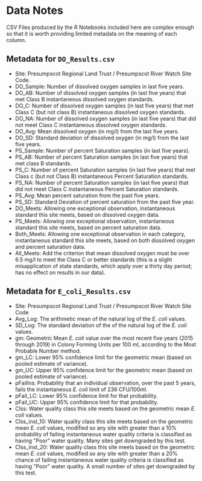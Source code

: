 # Data Notes

CSV Files produced by the R Notebooks included here are complex enough so that 
it is worth providing limited metadata on the meaning of each column.

## Metadata for `DO_Results.csv`
*  Site:  Presumpscot Regional Land Trust / Presumpscot River Watch Site Code.   
*  DO_Sample:  Number of dissolved oxygen samples in last five years.  
*  DO_AB:      Number of dissolved oxygen samples (in last five years) that met
   Class B instantaneous dissolved oxygen standards.  
*  DO_C:       Number of dissolved oxygen samples (in last five years) that met
   Class C (but not class B) instantaneous dissolved oxygen standards.  
*  DO_NA:      Number of dissolved oxygen samples (in last five years) that did
   not meet Class C instantaneous dissolved oxygen standards.  
*  DO_Avg:     Mean dissolved oxygen (in mg/l) from the last five years.  
*  DO_SD:      Standard deviation of dissolved oxygen (in mg/l) from the last
   five years.   
*  PS_Sample:  Number of percent Saturation samples (in last five years).  
*  PS_AB:      Number of percent Saturation samples (in last five years) that
   met class B standards.  
*  PS_C:       Number of percent Saturation samples (in last five years) that
   met Class c (but not Class B) instantaneous Percent Saturation standards.  
*  PS_NA:      Number of percent Saturation samples (in last five years) that
   did not meet Class C instantaneous Percent Saturation standards.  
*  PS_Avg:     Mean percent saturation from the past five years.  
*  PS_SD:      Standard Deviation of percent saturation from the past five year.  
*  DO_Meets:   Allowing one exceptional observation, instantaneous 
   standard this site meets, based on dissolved oxygen data.  
*  PS_Meets:   Allowing one exceptional observation, instantaneous
   standard this site meets, based on percent saturation data.  
*  Both_Meets: Allowing one exceptional observation in each category, 
   instantaneous standard this site meets, based on both dissolved oxygen
   and percent saturation data.  
*  All_Meets:  Add the criterion that mean dissolved oxygen must be over 6.5
   mg/l to meet the Class C or better standards (this is a slight
   misapplication of state standards, which apply over a thirty day period; 
   has no effect on results in our data).  
   
## Metadata for `E_coli_Results.csv`
*  Site:  Presumpscot Regional Land Trust / Presumpscot River Watch Site Code  
*  Avg_Log:  The arithmetic mean of the natural log of the *E. coli* values.  
*  SD_Log:   The standard deviation of the of the natural log of the *E. coli*
   values.
*  gm:    Geometric Mean *E. coli* value over the most recent five years
   (2015 through 2019) in Colony  Forming Units per 100 ml, according to
   the Most Probable Number method.  
*  gm_LC: Lower 95% confidence limit for the geometric mean (based on pooled 
   estimate of variance).  
*  gm_UC: Upper 95% confidence limit for the geometric mean (based on pooled 
   estimate of variance).  
*  pFailIns:  Probability that an individual observation, over the past 5 years,
   fails the instantaneous *E. coli* limit of 236 CFU/100ml.  
*  pFail_LC:  Lower 95% confidence limit for that probability.  
*  pFail_UC:  Upper 95% confidence limit for that probability.  
*  Clss:  Water quality class this site meets based on the geometric
   mean *E. coli* values.  
*  Clss_inst_10:  Water quality class this site meets based on the geometric
   mean *E. coli* values, modified so any site with greater than a 10% 
   probability of failing instantaneous water quality criteria is classified as 
   having "Poor" water quality. Many sites get downgraded by this test.  
*  Clss_inst_20:  Water quality class this site meets based on the geometric
   mean *E. coli* values, modified so any site with greater than a 20% chance
   of failing instantaneous water quality criteria is classified as having 
   "Poor" water quality. A small number of sites get downgraded by this test.  
